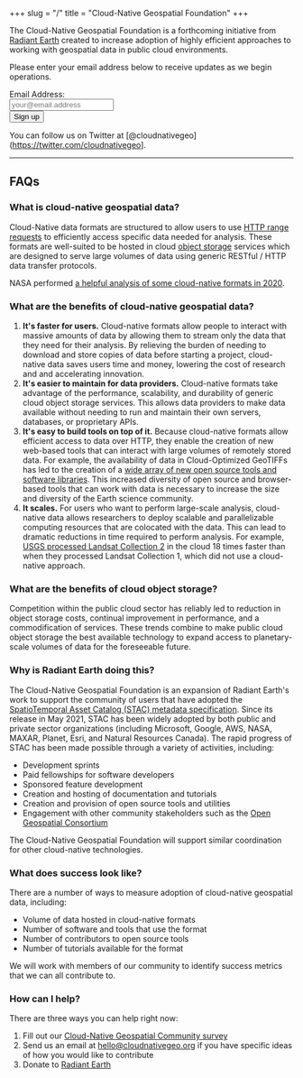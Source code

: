 +++
slug = "/"
title = "Cloud-Native Geospatial Foundation"
+++

The Cloud-Native Geospatial Foundation is a forthcoming initiative from [Radiant Earth](https://radiant.earth) created to increase adoption of highly efficient approaches to working with geospatial data in public cloud environments. 

Please enter your email address below to receive updates as we begin operations.

<!-- Begin Mailchimp Signup Form -->
<div id="mc_embed_signup">
    <form action="https://earth.us21.list-manage.com/subscribe/post?u=9007e9da43631cae49faa141c&amp;id=2015a8d705&amp;f_id=00ccbbe1f0" method="post" id="mc-embedded-subscribe-form" name="mc-embedded-subscribe-form" class="validate" target="_self">
        <div id="mc_embed_signup_scroll">
<div class="mc-field-group">
	<label for="mce-EMAIL">Email Address:</label><br>
	<input type="email" value="" placeholder="your@email.address" name="EMAIL" class="required email" id="mce-EMAIL" required>
</div>
<div hidden="true"><input type="hidden" name="tags" value="615155"></div>
	<div id="mce-responses" class="clear">
		<div class="response" id="mce-error-response" style="display:none"></div>
		<div class="response" id="mce-success-response" style="display:none"></div>
	</div>    <!-- real people should not fill this in and expect good things - do not remove this or risk form bot signups-->
    <div style="position: absolute; left: -5000px;" aria-hidden="true"><input type="text" name="b_9007e9da43631cae49faa141c_2015a8d705" tabindex="-1" value=""></div>
    <div class="clear"><input type="submit" value="Sign up" name="subscribe" id="mc-embedded-subscribe" class="button-4"></div>
    </div>
</form>
</div>

<!--End mc_embed_signup-->

You can follow us on Twitter at [@cloudnativegeo](https://twitter.com/cloudnativegeo].

---
## FAQs

### What is cloud-native geospatial data?
Cloud-Native data formats are structured to allow users to use [HTTP range requests](https://en.wikipedia.org/wiki/Byte_serving) to efficiently access specific data needed for analysis. These formats are well-suited to be hosted in cloud [object storage](https://en.wikipedia.org/wiki/Object_storage) services which are designed to serve large volumes of data using generic RESTful / HTTP data transfer protocols.

NASA performed [a helpful analysis of some cloud-native formats in 2020](https://ntrs.nasa.gov/citations/20200001178).

### What are the benefits of cloud-native geospatial data?
1. **It's faster for users.** Cloud-native formats allow people to interact with massive amounts of data by allowing them to stream only the data that they need for their analysis. By relieving the burden of needing to download and store copies of data before starting a project, cloud-native data saves users time and money, lowering the cost of research and and accelerating innovation.
2. **It's easier to maintain for data providers.** Cloud-native formats take advantage of the performance, scalability, and durability of generic cloud object storage services. This allows data providers to make data available without needing to run and maintain their own servers, databases, or proprietary APIs. 
3. **It's easy to build tools on top of it.** Because cloud-native formats allow efficient access to data over HTTP, they enable the creation of new web-based tools that can interact with large volumes of remotely stored data. For example, the availability of data in Cloud-Optimized GeoTIFFs has led to the creation of a [wide array of new open source tools and software libraries](https://www.cogeo.org/#implementations). This increased diversity of open source and browser-based tools that can work with data is necessary to increase the size and diversity of the Earth science community.
4. **It scales.** For users who want to perform large-scale analysis, cloud-native data allows researchers to deploy scalable and parallelizable computing resources that are colocated with the data. This can lead to dramatic reductions in time required to perform analysis. For example, [USGS processed Landsat Collection 2](https://www.usgs.gov/news/eros-releases-collection-2-boosting-cloud-access-accuracy-value-landsat-archive) in the cloud 18 times faster than when they processed Landsat Collection 1, which did not use a cloud-native approach.

### What are the benefits of cloud object storage?
Competition within the public cloud sector has reliably led to reduction in object storage costs, continual improvement in performance, and a commodification of services. These trends combine to make public cloud object storage the best available technology to expand access to planetary-scale volumes of data for the foreseeable future.

### Why is Radiant Earth doing this?
The Cloud-Native Geospatial Foundation is an expansion of Radiant Earth's work to support the community of users that have adopted the [SpatioTemporal Asset Catalog (STAC) metadata specification](https://stacspec.org/en). Since its release in May 2021, STAC has been widely adopted by both public and private sector organizations (including Microsoft, Google, AWS, NASA, MAXAR, Planet, Esri, and Natural Resources Canada). The rapid progress of STAC has been made possible through a variety of activities, including:

- Development sprints
- Paid fellowships for software developers
- Sponsored feature development
- Creation and hosting of documentation and tutorials
- Creation and provision of open source tools and utilities
- Engagement with other community stakeholders such as the [Open Geospatial Consortium](https://ogc.org)

The Cloud-Native Geospatial Foundation will support similar coordination for other cloud-native technologies. 

### What does success look like?
There are a number of ways to measure adoption of cloud-native geospatial data, including:

- Volume of data hosted in cloud-native formats
- Number of software and tools that use the format
- Number of contributors to open source tools
- Number of tutorials available for the format

We will work with members of our community to identify success metrics that we can all contribute to.

### How can I help?
There are three ways you can help right now:

1. Fill out our [Cloud-Native Geospatial Community survey](https://forms.gle/JrkVWE1qKYFL7RCC7)
2. Send us an email at hello@cloudnativegeo.org if you have specific ideas of how you would like to contribute
3. Donate to [Radiant Earth](https://radiant.earth/donate/)